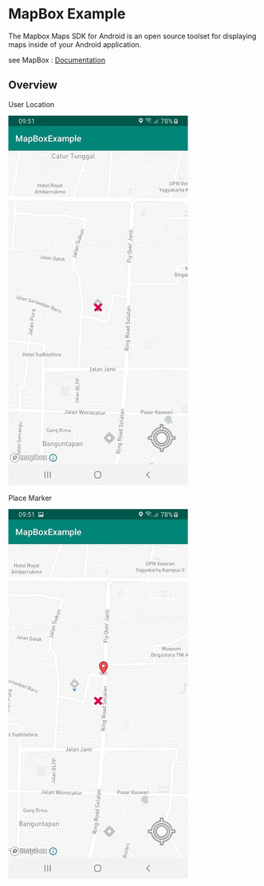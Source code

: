 # MapBox Example

The Mapbox Maps SDK for Android is an open source toolset for displaying maps inside of your Android application.

see MapBox : [Documentation](https://docs.mapbox.com/android/maps/overview/)

## Overview

User Location

![GitHub Logo](/img/user_location.jpg)


Place Marker

![GitHub Logo](/img/marker.jpg)